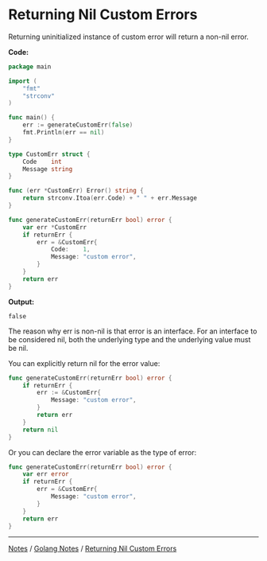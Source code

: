 # Returning Nil Custom Errors

Returning uninitialized instance of custom error will return a non-nil error.

**Code:**

```go
package main

import (
	"fmt"
	"strconv"
)

func main() {
	err := generateCustomErr(false)
	fmt.Println(err == nil)
}

type CustomErr struct {
	Code    int
	Message string
}

func (err *CustomErr) Error() string {
	return strconv.Itoa(err.Code) + " " + err.Message
}

func generateCustomErr(returnErr bool) error {
	var err *CustomErr
	if returnErr {
		err = &CustomErr{
			Code:    1,
			Message: "custom error",
		}
	}
	return err
}
```

**Output:**

```
false
```

The reason why err is non-nil is that error is an interface. For an interface to be considered nil, both the underlying type and the underlying value must be nil.

You can explicitly return nil for the error value:

```go
func generateCustomErr(returnErr bool) error {
	if returnErr {
		err := &CustomErr{
			Message: "custom error",
		}
		return err
	}
	return nil
}
```

Or you can declare the error variable as the type of error:

```go
func generateCustomErr(returnErr bool) error {
	var err error
	if returnErr {
		err = &CustomErr{
			Message: "custom error",
		}
	}
	return err
}
```

<hr style="height:1px;">

[Notes](../../index.md#notes) / [Golang Notes](../../index.md#golang-notes) / [Returning Nil Custom Errors](#returning-nil-custom-errors)
